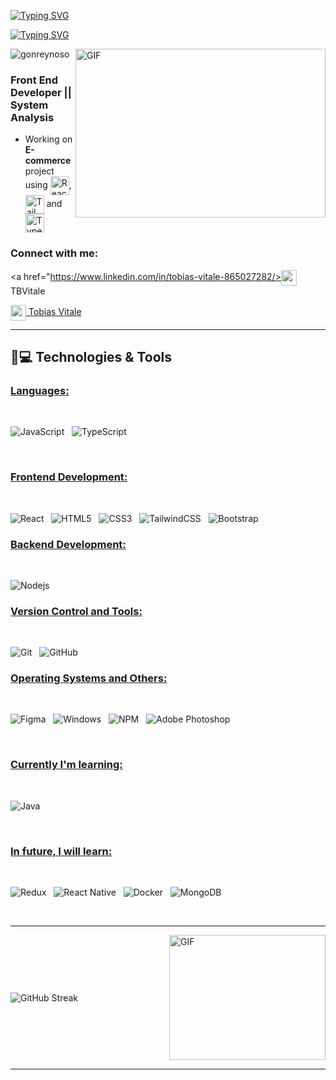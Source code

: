 <a href="https://git.io/typing-svg"><img src="https://readme-typing-svg.herokuapp.com?font=Fira+Code&weight=600&size=30&duration=3000&pause=5000&color=851c73&center=true&vCenter=true&width=1000&lines=Hey+there%2C+I'm+Tobias+Vitale" alt="Typing SVG" /></a>

<a href="https://git.io/typing-svg"><img src="https://readme-typing-svg.herokuapp.com?font=Fira+Code&weight=400&size=25&duration=3000&pause=5000&color=32A8BBFF&center=true&vCenter=true&width=1000&lines=A+passionate+Fullstack+Developer+and+System+Analysis+from+Argentina" alt="Typing SVG" /></a>

<img align="right" top="500" height="270" width="400" alt="GIF" src="https://github.com/gonreynoso/blob/main/CatCode.gif">
  
<p align="left"> <img src="https://komarev.com/ghpvc/?username=gonreynoso&label=Profile%20views&base=1230&abbreviated=true&color=252da1&style=for-the-badge" alt="gonreynoso" /> </p>
  <h3> Front End Developer || System Analysis </h3>
  
  - Working on **E-commerce** project using <span><img src="https://img.shields.io/badge/React-20232A?style=for-the-badge&logo=react&logoColor=61DAFB" alt="ReactJS logo" title="ReactJS" height="30" align="center"/></span>, <span><img src="https://img.shields.io/badge/tailwindcss-%2338B2AC.svg?style=for-the-badge&logo=tailwind-css&logoColor=white" alt="Tailwind logo" title="Tailwind" height="30" align="center"/></span> and <span><img src="https://img.shields.io/badge/typescript-%23007ACC.svg?style=for-the-badge&logo=typescript&logoColor=white" alt="Typescript logo" title="Typescript" height="30" align="center"/></span>
  <!-- Exploring <span><img src="https://img.shields.io/badge/Node.js-339933?style=for-the-badge&logo=nodedotjs&logoColor=white" alt="Node.js logo" title="Node.js" height="30" align="center" /></span>. -->

<h3 align="left">Connect with me:</h3>

<a href="https://www.linkedin.com/in/tobias-vitale-865027282/><img align="center" width="25px" src="https://img.icons8.com/?size=100&id=xuvGCOXi8Wyg&format=png&color=000000"> TBVitale </a>

<a href="https://mail.google.com/mail/?view=cm&fs=1&to=vitaletobias1@gmail.com"><img align="center" width="25px" src="https://img.icons8.com/?size=100&id=qyRpAggnV0zH&format=png&color=000000"> Tobias Vitale </a>

<hr>

## 🚀💻 Technologies & Tools

### <u> Languages: </u>
<br>

![JavaScript](https://img.shields.io/badge/javascript-%23323330.svg?style=for-the-badge&logo=javascript&logoColor=%23F7DF1E)
&nbsp;
![TypeScript](https://img.shields.io/badge/typescript-%23007ACC.svg?style=for-the-badge&logo=typescript&logoColor=white)
&nbsp;


<br>

### <u> Frontend Development: </u>
<br>

![React](https://img.shields.io/badge/react-%2320232a.svg?style=for-the-badge&logo=react&logoColor=%2361DAFB)
&nbsp;
![HTML5](https://img.shields.io/badge/html5-%23E34F26.svg?style=for-the-badge&logo=html5&logoColor=white)
&nbsp;
![CSS3](https://img.shields.io/badge/css3-%231572B6.svg?style=for-the-badge&logo=css3&logoColor=white)
&nbsp;
![TailwindCSS](https://img.shields.io/badge/tailwindcss-%2338B2AC.svg?style=for-the-badge&logo=tailwind-css&logoColor=white)
&nbsp;
![Bootstrap](https://img.shields.io/badge/bootstrap-%238511FA.svg?style=for-the-badge&logo=bootstrap&logoColor=white)
&nbsp;


### <u> Backend Development: </u>
<br>

![Nodejs](https://img.shields.io/badge/nodejs-32B233.svg?style=for-the-badge&logo=mysql&logoColor=white)
&nbsp;


### <u> Version Control and Tools: </u>
<br>

![Git](https://img.shields.io/badge/git-%23F05033.svg?style=for-the-badge&logo=git&logoColor=white)
&nbsp;
![GitHub](https://img.shields.io/badge/github-%23121011.svg?style=for-the-badge&logo=github&logoColor=white)
&nbsp;
<br>

### <u> Operating Systems and Others: </u>
<br>

![Figma](https://img.shields.io/badge/figma-%23F24E1E.svg?style=for-the-badge&logo=figma&logoColor=white)
&nbsp;
![Windows](https://img.shields.io/badge/Windows-0078D6?style=for-the-badge&logo=windows&logoColor=white)
&nbsp;
![NPM](https://img.shields.io/badge/NPM-%23CB3837.svg?style=for-the-badge&logo=npm&logoColor=white)
&nbsp;
![Adobe Photoshop](https://img.shields.io/badge/adobe%20photoshop-%2331A8FF.svg?style=for-the-badge&logo=adobe%20photoshop&logoColor=white)
&nbsp;

<br>

### <u> Currently I'm learning: </u>
<br>

![Java](https://img.shields.io/badge/java-%23ED8B00.svg?style=for-the-badge&logo=openjdk&logoColor=white)
&nbsp;

<br>

### <u> In future, I will learn: </u>
<br>

![Redux](https://img.shields.io/badge/redux-%23593d88.svg?style=for-the-badge&logo=redux&logoColor=white)
&nbsp;
![React Native](https://img.shields.io/badge/react_native-%2320232a.svg?style=for-the-badge&logo=react&logoColor=%2361DAFB)
&nbsp;
![Docker](https://img.shields.io/badge/docker-%230db7ed.svg?style=for-the-badge&logo=docker&logoColor=white)
&nbsp;
![MongoDB](https://img.shields.io/badge/MongoDB-%234ea94b.svg?style=for-the-badge&logo=mongodb&logoColor=white)
&nbsp;

<br>
<hr>

<div style="display: flex; align-items: center; justify-content: space-between; width: 100%;">
    <span style="display: inline-block;">
        <a href="https://git.io/streak-stats" style="text-decoration: none;">
            <img src="https://github-readme-streak-stats.herokuapp.com?user=TBVitale&theme=midnight-purple&date_format=j%20M%5B%20Y%5D&card_width=500&card_height=200&fire=EB6D00" alt="GitHub Streak" style="max-width: 100%; height: auto; vertical-align: middle;" />
        </a>
    </span>
    <span style="display: inline-block; margin-left: 20px;">
        <img alt="GIF" src="https://github.com/TBVitale/sharif-islam96403/blob/main/PurpleMatrix.gif" align="right" style="width: 250px; height: 200px; vertical-align: middle;" />
    </span>
</div>


---
